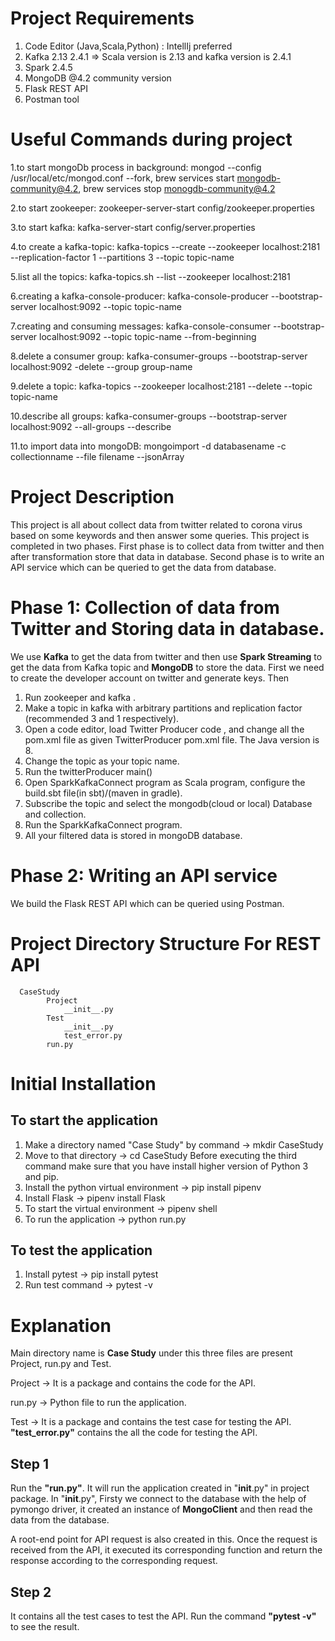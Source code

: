 # Project Requirements
 1. Code Editor (Java,Scala,Python)  : IntellIj preferred
 2. Kafka 2.13 2.4.1 => Scala version is 2.13 and kafka version is 2.4.1
 3. Spark 2.4.5
 4. MongoDB @4.2 community version
 5. Flask REST API
 6. Postman tool
 
# Useful Commands during project
1.to start mongoDb process in background: 
	mongod --config /usr/local/etc/mongod.conf --fork,
	brew services start mongodb-community@4.2,
	brew services stop monogdb-community@4.2
      
2.to start zookeeper:
	zookeeper-server-start config/zookeeper.properties

3.to start kafka:
	kafka-server-start config/server.properties

4.to create a kafka-topic:
	kafka-topics --create --zookeeper localhost:2181 --replication-factor 1 --partitions 3 --topic topic-name

5.list all the topics:
	kafka-topics.sh --list --zookeeper localhost:2181

6.creating a kafka-console-producer: 
	kafka-console-producer --bootstrap-server localhost:9092 --topic topic-name

7.creating and consuming messages: 
	kafka-console-consumer --bootstrap-server localhost:9092 --topic topic-name --from-beginning
      
8.delete a consumer group: 
	kafka-consumer-groups --bootstrap-server localhost:9092 -delete --group group-name

9.delete a topic: 
	kafka-topics --zookeeper localhost:2181 --delete --topic topic-name

10.describe all groups: 
	kafka-consumer-groups --bootstrap-server localhost:9092 --all-groups --describe

11.to import data into mongoDB: 
	mongoimport -d databasename -c collectionname --file filename --jsonArray

# Project Description
This project is all about collect data from twitter related to corona virus based on some keywords and then answer some        queries. This project is completed in two phases. First phase is to collect data from twitter and then after transformation store that data in database. Second phase is to write an API service which can be queried to get the data from database. 

# Phase 1: Collection of data from Twitter and Storing data in database.
We use __Kafka__ to get the data from twitter and then use __Spark Streaming__ to get the data from Kafka topic and __MongoDB__ to store the data. First we need to create the developer account on twitter and generate keys. Then
1. Run zookeeper and kafka .
2. Make a topic in kafka with arbitrary  partitions and replication factor (recommended 3 and 1 respectively).
3. Open a code editor, load Twitter Producer code , and change all the pom.xml file as given TwitterProducer pom.xml              file. The Java version is 8.
4. Change the topic as your topic name.
5. Run the twitterProducer main()      
6. Open  SparkKafkaConnect program  as Scala program, configure the build.sbt file(in sbt)/(maven in gradle).
7. Subscribe the topic and select the mongodb(cloud or local) Database and collection.
8. Run the SparkKafkaConnect program.
9. All your filtered data is stored in mongoDB database.
      
# Phase 2: Writing an API service
We build the Flask REST API which can be queried using Postman.

# Project Directory Structure For REST API
      CaseStudy 
            Project 
                __init__.py
            Test
                __init__.py
                test_error.py
            run.py
            
# Initial Installation
      
## To start the application
1. Make a directory named "Case Study" by command -> mkdir CaseStudy
2. Move to that directory -> cd CaseStudy
      Before executing the third command make sure that you have install higher version of Python 3 and pip. 
3. Install the python virtual environment -> pip install pipenv
4. Install Flask -> pipenv install Flask 
5. To start the virtual environment -> pipenv shell
6. To run the application -> python run.py

## To test the application
1. Install pytest -> pip install pytest
2. Run test command -> pytest -v

# Explanation
Main directory name is __Case Study__ under this three files are present Project, run.py and Test.

Project -> It is a package and contains the code for the API.

run.py -> Python file to run the application.

Test -> It is a package and contains the test case for testing the API. __"test_error.py"__ contains the all the code for testing the API.

## Step 1
Run the __"run.py"__. It will run the application created in "__init__.py" in project package. In "__init__.py", Firsty we connect to the database with the help of pymongo driver, it created an instance of __MongoClient__ and then read the data from the database.

A root-end point for API request is also created in this. Once the request is received from the API, it executed its corresponding function and return the response according to the corresponding request.

## Step 2
It contains all the test cases to test the API. Run the command __"pytest -v"__ to see the result.
